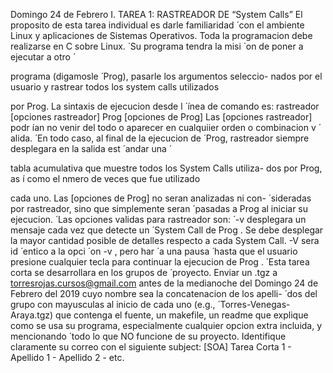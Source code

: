 Domingo 24 de Febrero
I. TAREA 1: RASTREADOR DE “System Calls”
El proposito de esta tarea individual es darle familiaridad  ́
con el ambiente Linux y aplicaciones de Sistemas Operativos.
Toda la programacion debe realizarse en C sobre Linux.  ́
Su programa tendra la misi  ́ on de poner a ejecutar a otro  ́

programa (digamosle  ́ Prog), pasarle los argumentos seleccio-
nados por el usuario y rastrear todos los system calls utilizados

por Prog.
La sintaxis de ejecucion desde l  ́  ́ınea de comando es:
rastreador [opciones rastreador] Prog
[opciones de Prog]
Las [opciones rastreador] podr ́ıan no venir del
todo o aparecer en cualquiier orden o combinacion v  ́ alida.  ́
En todo caso, al final de la ejecucion de  ́ Prog,
rastreador siempre desplegara en la salida est  ́ andar una  ́

tabla acumulativa que muestre todos los System Calls utiliza-
dos por Prog, as ́ı como el nmero de veces que fue utilizado

cada uno.
Las [opciones de Prog] no seran analizadas ni con-  ́
sideradas por rastreador, sino que simplemente seran ́
pasadas a Prog al iniciar su ejecucion.  ́
Las opciones validas para rastreador son:  ́
-v desplegara un mensaje cada vez que detecte un  ́
System Call de Prog . Se debe desplegar la mayor
cantidad posible de detalles respecto a cada System
Call.
-V sera id  ́ entico a la opci  ́ on -v , pero har  ́ a una pausa  ́
hasta que el usuario presione cualquier tecla para
continuar la ejecucion de Prog .  ́
Esta tarea corta se desarrollara en los grupos de  ́
proyecto.
Enviar un .tgz a torresrojas.cursos@gmail.com
antes de la medianoche del Domingo 24 de Febrero
del 2019 cuyo nombre sea la concatenacion de los apelli-  ́
dos del grupo con mayusculas al inicio de cada uno (e.g.,  ́
Torres-Venegas-Araya.tgz) que contenga el fuente,
un makefile, un readme que explique como se usa su programa,
especialmente cualquier opcion extra incluida, y mencionando  ́
todo lo que NO funcione de su proyecto.
Identifique claramente su correo con el siguiente subject:
[SOA] Tarea Corta 1 - Apellido 1 -
Apellido 2 - etc.
